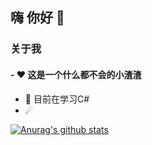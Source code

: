 ## 嗨 你好 👋

### 关于我

#### - ❤ 这是一个什么都不会的小渣渣

- 🌱 目前在学习C#
- ☄  



[![Anurag's github stats](https://github-readme-stats.vercel.app/api?username=hyrjkfgzs)](https://github.com/anuraghazra/github-readme-stats)
